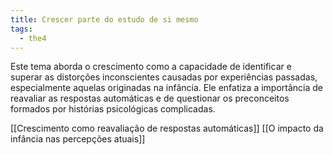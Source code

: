 ```yaml
---
title: Crescer parte do estudo de si mesmo
tags:
  - the4
---
```

Este tema aborda o crescimento como a capacidade de identificar e superar as distorções inconscientes causadas por experiências passadas, especialmente aquelas originadas na infância. Ele enfatiza a importância de reavaliar as respostas automáticas e de questionar os preconceitos formados por histórias psicológicas complicadas.

[[Crescimento como reavaliação de respostas automáticas]]
[[O impacto da infância nas percepções atuais]]
